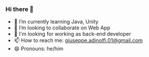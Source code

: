 ### Hi there 👋

- 🌱 I’m currently learning Java, Unity
- 👯 I’m looking to collaborate on Web App
- 👀 I'm looking for working as back-end developer
- 📫 How to reach me: giuseppe.adinolfi.01@gmail.com
- 😄 Pronouns: he/him
